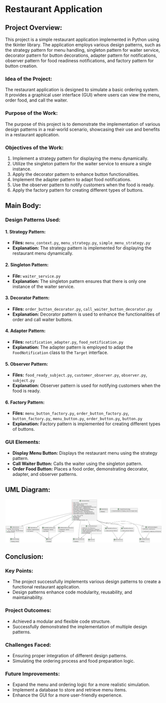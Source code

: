 # Restaurant Application 

## Project Overview:
This project is a simple restaurant application implemented in Python using the tkinter library. The application employs various design patterns, such as the strategy pattern for menu handling, singleton pattern for waiter service, decorator pattern for button decorations, adapter pattern for notifications, observer pattern for food readiness notifications, and factory pattern for button creation.

### Idea of the Project:
The restaurant application is designed to simulate a basic ordering system. It provides a graphical user interface (GUI) where users can view the menu, order food, and call the waiter.

### Purpose of the Work:
The purpose of this project is to demonstrate the implementation of various design patterns in a real-world scenario, showcasing their use and benefits in a restaurant application.

### Objectives of the Work:
1. Implement a strategy pattern for displaying the menu dynamically.
2. Utilize the singleton pattern for the waiter service to ensure a single instance.
3. Apply the decorator pattern to enhance button functionalities.
4. Implement the adapter pattern to adapt food notifications.
5. Use the observer pattern to notify customers when the food is ready.
6. Apply the factory pattern for creating different types of buttons.

## Main Body:

### Design Patterns Used:

#### 1. Strategy Pattern:
   - **Files:** `menu_context.py`, `menu_strategy.py`, `simple_menu_strategy.py`
   - **Explanation:** The strategy pattern is implemented for displaying the restaurant menu dynamically.

#### 2. Singleton Pattern:
   - **File:** `waiter_service.py`
   - **Explanation:** The singleton pattern ensures that there is only one instance of the waiter service.

#### 3. Decorator Pattern:
   - **Files:** `order_button_decorator.py`, `call_waiter_button_decorator.py`
   - **Explanation:** Decorator pattern is used to enhance the functionalities of order and call waiter buttons.

#### 4. Adapter Pattern:
   - **Files:** `notification_adapter.py`, `food_notification.py`
   - **Explanation:** The adapter pattern is employed to adapt the `FoodNotification` class to the `Target` interface.

#### 5. Observer Pattern:
   - **Files:** `food_ready_subject.py`, `customer_observer.py`, `observer.py`, `subject.py`
   - **Explanation:** Observer pattern is used for notifying customers when the food is ready.

#### 6. Factory Pattern:
   - **Files:** `menu_button_factory.py`, `order_button_factory.py`, `button_factory.py`, `menu_button.py`, `order_button.py`, `button.py`
   - **Explanation:** Factory pattern is implemented for creating different types of buttons.

### GUI Elements:
- **Display Menu Button:** Displays the restaurant menu using the strategy pattern.
- **Call Waiter Button:** Calls the waiter using the singleton pattern.
- **Order Food Button:** Places a food order, demonstrating decorator, adapter, and observer patterns.

## UML Diagram:
![UML Diagram](https://github.com/arunazturganbai/final-sdp/blob/main/uml%20diagram.png)

## Conclusion:

### Key Points:
- The project successfully implements various design patterns to create a functional restaurant application.
- Design patterns enhance code modularity, reusability, and maintainability.

### Project Outcomes:
- Achieved a modular and flexible code structure.
- Successfully demonstrated the implementation of multiple design patterns.

### Challenges Faced:
- Ensuring proper integration of different design patterns.
- Simulating the ordering process and food preparation logic.

### Future Improvements:
- Expand the menu and ordering logic for a more realistic simulation.
- Implement a database to store and retrieve menu items.
- Enhance the GUI for a more user-friendly experience.
